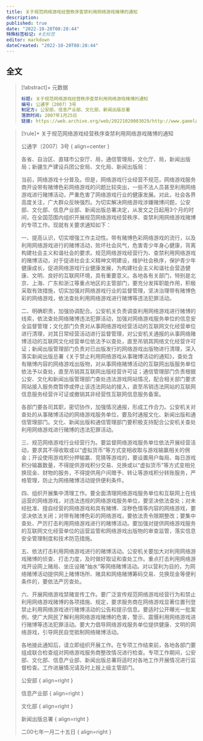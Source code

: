 ```yaml
---
title: 关于规范网络游戏经营秩序查禁利用网络游戏赌博的通知
description:
published: true
date: "2022-10-20T08:28:44"
特殊标签标记: #无标签
editor: markdown
dateCreated: "2022-10-20T08:28:44"
---
```


## 全文

> [!abstract]+ 元数据
>
> ```yaml
> 标题: 关于规范网络游戏经营秩序查禁利用网络游戏赌博的通知
> 编号: 公通字〔2007〕3号
> 制定方: 公安部、信息产业部、文化部、新闻出版总署
> 落款时间: 2007年1月25日
> 链接: https://web.archive.org/web/20221020003029/http://www.gamelaw.cn/rule/2020/1218/155.html
> ```

> [!rule]+ 关于规范网络游戏经营秩序查禁利用网络游戏赌博的通知
>
> 公通字〔2007〕3号
> { align=center }
>
> 各省、自治区、直辖市公安厅、局，通信管理局，文化厅、局，新闻出版局；新疆生产建设兵团公安局、文化局、新闻出版局：
>
> 当前，网络游戏十分普及。但是，网络游戏行业经营不规范，网络游戏服务商开设带有赌博色彩网络游戏的问题比较突出，一些不法人员甚至利用网络游戏进行赌博活动，严重危害了网络游戏行业的健康发展。对此，社会各界高度关注，广大群众反映强烈。为切实解决网络游戏涉嫌赌博问题，公安部、文化部、信息产业部、新闻出版总署决定，从发文之日起用3个月的时间，在全国范围内组织开展规范网络游戏经营秩序、查禁利用网络游戏赌博的专项工作。现就有关要求通知如下：
>
> 一、提高认识，切实增强工作主动性。带有赌博色彩网络游戏的流行，以及利用网络游戏进行的赌博活动，败坏社会风气，危害青少年身心健康，背离构建社会主义和谐社会的要求。规范网络游戏经营行为、查禁利用网络游戏的赌博活动，对于促进社会主义精神文明建设，维护社会秩序，保护青少年健康成长，促进网络游戏行业健康发展，为构建社会主义和谐社会营造健康、文明、良好的互联网环境，具有重要意义。各地各有关部门，特别是北京、上海、广东和浙江等重点地区的主管部门，要充分发挥职能作用，积极采取有效措施，切实加强对网络游戏行业的监督管理，坚决治理带有赌博色彩的网络游戏，依法查处利用网络游戏进行赌博等违法犯罪活动。
>
> 二、明确职责，加强协调配合。公安机关负责调查利用网络游戏进行赌博的线索，依法查处网络赌博违法犯罪活动，加强对网络游戏服务单位的信息安全监督管理；文化部门负责对从事网络游戏经营活动的互联网文化经营单位进行清理，对其日常经营活动进行监督管理，对公安机关通报的从事网络赌博活动的互联网文化经营单位依法予以查处，直至吊销其网络文化经营许可证；新闻出版管理部门负责对已出版发行的网络游戏出版物进行清理，深入落实新闻出版总署《关于禁止利用网络游戏从事赌博活动的通知》，查处含有赌博内容的网络游戏出版物，对从事网络赌博活动的互联网出版服务单位依法予以查处，直至吊销其互联网出版经营许可证；通信管理部门负责根据公安、文化和新闻出版管理部门查处违法游戏网站情况，配合相关部门要求网站接入服务商暂停或停止该违法网站的接入，直至吊销违法网站的互联网信息服务经营许可证或撤销其非经营性互联网信息服务备案。
>
> 各部门要各司其职，密切协作，加强情况通报，形成工作合力。公安机关对查处的从事赌博活动的网络游戏服务单位，要及时通报文化、新闻出版和通信管理部门。文化、新闻出版和通信管理部门要积极支持配合公安机关查处利用网络游戏进行赌博的违法犯罪活动。
>
> 三、规范网络游戏行业经营行为。要监督网络游戏服务单位依法开展经营活动，要求其不得收取或以“虚拟货币”等方式变相收取与游戏输赢相关的佣金；开设使用游戏积分押输赢、竞猜等游戏的，要设置用户每局、每日游戏积分输赢数量，不得提供游戏积分交易、兑换或以“虚拟货币”等方式变相兑换现金、财物的服务，不得提供用户间赠予、转让等游戏积分转账服务，严格管理，防止为网络赌博活动提供便利条件。
>
> 四、组织开展集中清理工作。要全面清理网络游戏服务单位和互联网上在线运营的网络游戏，对违法违规的网络游戏服务单位，要坚决依法查处；对未经批准、擅自经营的网络游戏和具有赌博、淫秽色情等内容的网络游戏，要坚决依法关闭；对带有赌博色彩的网络游戏，要依法责令限期整改；要集中查处、严厉打击利用网络游戏进行的赌博活动。要加强对提供网络游戏服务的互联网文化经营单位的运营监管和网络游戏出版物的审查监管，落实信息安全管理制度和技术防范措施。
>
> 五、依法打击利用网络游戏进行的赌博活动。公安机关要加大对利用网络游戏赌博的侦查、打击力度，及时做好取证和查处工作。重点打击利用网络游戏开设网上赌局、坐庄设赌“抽水”等网络赌博活动。对以营利为目的，为网络赌博活动提供网上赌博场所、赌具和网络赌博筹码交易、兑换现金等便利条件的，要依法严厉查处。
>
> 六、开展网络游戏禁赌宣传工作。要广泛宣传规范网络游戏经营行为和禁止利用网络游戏赌博的各项措施、规定，要求服务商在网络游戏显著位置刊登禁止利用网络游戏进行赌博活动的公告和提示信息。要适时公开曝光一批案例，使广大网民了解利用网络游戏赌博的危害，警示、震慑利用网络游戏进行赌博等违法犯罪活动。要大力倡导网络游戏服务单位提供健康、文明的网络游戏，引导网民自觉抵制网络赌博活动。
>
> 各地接此通知后，请立即组织开展工作。在专项工作结束前，各地各部门要组成联合检查组对网络游戏服务商整改情况进行检查。专项工作期间，公安部、文化部、信息产业部、新闻出版总署将适时对各地工作开展情况进行监督检查。工作进展情况请及时上报上级主管部门。
>
> 公安部
> { align=right }
>
> 信息产业部
> { align=right }
>
> 文化部
> { align=right }
>
> 新闻出版总署
> { align=right }
>
> 二00七年一月二十五日
> { align=right }
